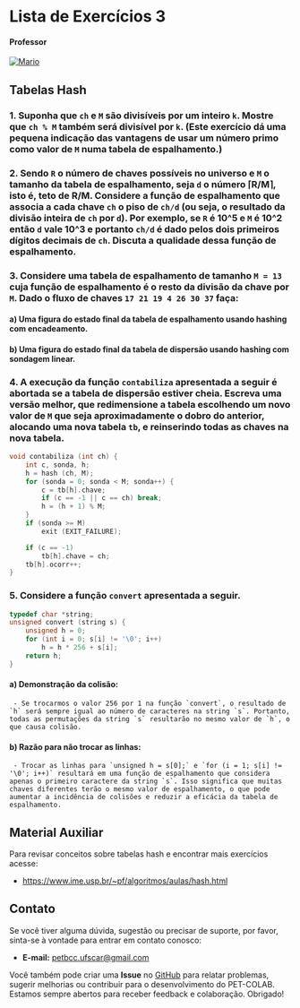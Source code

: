 # Lista de Exercícios 3

#### Professor
[![Mario](https://img.shields.io/badge/Mario_San_Felice-%2300599C.svg?style=for-the-badge&logo=GoogleScholar&logoColor=white)](https://site.dc.ufscar.br/docente/5cee7e5d48365a001679f750)

## Tabelas Hash

### 1. Suponha que `ch` e `M` são divisíveis por um inteiro `k`. Mostre que `ch % M` também será divisível por `k`. (Este exercício dá uma pequena indicação das vantagens de usar um número primo como valor de `M` numa tabela de espalhamento.)

### 2. Sendo `R` o número de chaves possíveis no universo e `M` o tamanho da tabela de espalhamento, seja `d` o número ⌈R/M⌉, isto é, teto de R/M. Considere a função de espalhamento que associa a cada chave `ch` o piso de `ch/d` (ou seja, o resultado da divisão inteira de `ch` por `d`). Por exemplo, se `R` é 10^5 e `M` é 10^2 então `d` vale 10^3 e portanto `ch/d` é dado pelos dois primeiros dígitos decimais de `ch`. Discuta a qualidade dessa função de espalhamento.

### 3. Considere uma tabela de espalhamento de tamanho `M = 13` cuja função de espalhamento é o resto da divisão da chave por `M`. Dado o fluxo de chaves `17 21 19 4 26 30 37` faça:
   #### a) Uma figura do estado final da tabela de espalhamento usando hashing com encadeamento.
   #### b) Uma figura do estado final da tabela de dispersão usando hashing com sondagem linear.

### 4. A execução da função `contabiliza` apresentada a seguir é abortada se a tabela de dispersão estiver cheia. Escreva uma versão melhor, que redimensione a tabela escolhendo um novo valor de `M` que seja aproximadamente o dobro do anterior, alocando uma nova tabela `tb`, e reinserindo todas as chaves na nova tabela.

```c
void contabiliza (int ch) {
    int c, sonda, h;
    h = hash (ch, M);
    for (sonda = 0; sonda < M; sonda++) {
        c = tb[h].chave;
        if (c == -1 || c == ch) break;
        h = (h + 1) % M;
    }
    if (sonda >= M)
        exit (EXIT_FAILURE);

    if (c == -1)
        tb[h].chave = ch;
    tb[h].ocorr++;
}
```

### 5. Considere a função `convert` apresentada a seguir.
```c
typedef char *string;
unsigned convert (string s) {
    unsigned h = 0;
    for (int i = 0; s[i] != '\0'; i++)
        h = h * 256 + s[i];
    return h;
}
```
   #### a) **Demonstração da colisão:**
     - Se trocarmos o valor 256 por 1 na função `convert`, o resultado de `h` será sempre igual ao número de caracteres na string `s`. Portanto, todas as permutações da string `s` resultarão no mesmo valor de `h`, o que causa colisão.
     
   #### b) **Razão para não trocar as linhas:**
     - Trocar as linhas para `unsigned h = s[0];` e `for (i = 1; s[i] != '\0'; i++)` resultará em uma função de espalhamento que considera apenas o primeiro caractere da string `s`. Isso significa que muitas chaves diferentes terão o mesmo valor de espalhamento, o que pode aumentar a incidência de colisões e reduzir a eficácia da tabela de espalhamento.

## Material Auxiliar

Para revisar conceitos sobre tabelas hash e encontrar mais exercícios acesse:

- https://www.ime.usp.br/~pf/algoritmos/aulas/hash.html
  
## Contato

Se você tiver alguma dúvida, sugestão ou precisar de suporte, por favor, sinta-se à vontade para entrar em contato conosco:

- **E-mail:** petbcc.ufscar@gmail.com

Você também pode criar uma **Issue** no [GitHub](https://github.com/petbccufscar/pet-colab/issues) para relatar problemas, sugerir melhorias ou contribuir para o desenvolvimento do PET-COLAB. Estamos sempre abertos para receber feedback e colaboração. Obrigado!
